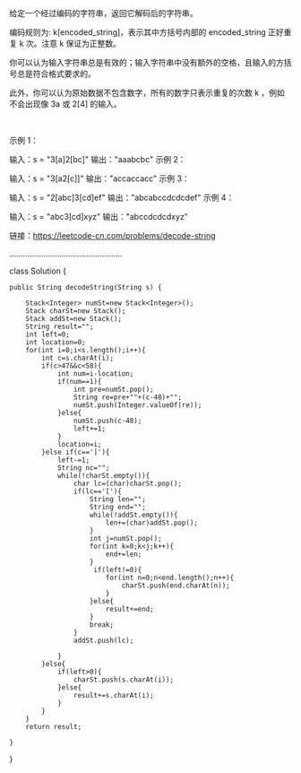给定一个经过编码的字符串，返回它解码后的字符串。

编码规则为: k[encoded_string]，表示其中方括号内部的 encoded_string 正好重复 k 次。注意 k 保证为正整数。

你可以认为输入字符串总是有效的；输入字符串中没有额外的空格，且输入的方括号总是符合格式要求的。

此外，你可以认为原始数据不包含数字，所有的数字只表示重复的次数 k ，例如不会出现像 3a 或 2[4] 的输入。

 

示例 1：

输入：s = "3[a]2[bc]"
输出："aaabcbc"
示例 2：

输入：s = "3[a2[c]]"
输出："accaccacc"
示例 3：

输入：s = "2[abc]3[cd]ef"
输出："abcabccdcdcdef"
示例 4：

输入：s = "abc3[cd]xyz"
输出："abccdcdcdxyz"

链接：https://leetcode-cn.com/problems/decode-string



..................................................


class Solution {

    public String decodeString(String s) {

        Stack<Integer> numSt=new Stack<Integer>();
        Stack charSt=new Stack();
        Stack addSt=new Stack();
        String result="";
        int left=0;
        int location=0;
        for(int i=0;i<s.length();i++){
            int c=s.charAt(i);
            if(c>47&&c<58){
                int num=i-location;
                if(num==1){
                    int pre=numSt.pop();
                    String re=pre+""+(c-48)+"";
                    numSt.push(Integer.valueOf(re));
                }else{
                    numSt.push(c-48);
                    left+=1;
                }
                location=i;
            }else if(c==']'){
                left-=1;
                String nc="";
                while(!charSt.empty()){
                    char lc=(char)charSt.pop();
                    if(lc=='['){
                        String len="";
                        String end="";
                        while(!addSt.empty()){
                            len+=(char)addSt.pop();
                        }
                        int j=numSt.pop();
                        for(int k=0;k<j;k++){
                            end+=len;
                        }
                         if(left!=0){
                            for(int n=0;n<end.length();n++){
                                charSt.push(end.charAt(n));
                            }
                        }else{
                            result+=end;
                        }
                        break;
                    }
                    addSt.push(lc);
                   
                }
            }else{
                if(left>0){
                    charSt.push(s.charAt(i));
                }else{
                    result+=s.charAt(i);
                }
            }
        }
        return result;

    }

}
